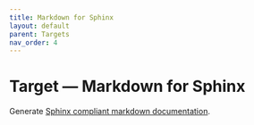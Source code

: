 ```yaml
---
title: Markdown for Sphinx
layout: default
parent: Targets
nav_order: 4
---
```


# Target &mdash; Markdown for Sphinx

Generate [Sphinx compliant markdown documentation](https://www.sphinx-doc.org/en/master/usage/markdown.html#markdown).
